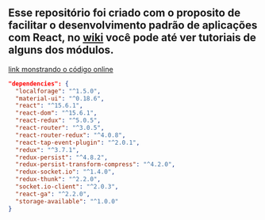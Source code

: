 ## Esse repositório foi criado com o proposito de facilitar o desenvolvimento padrão de aplicações com React, no [wiki](https://github.com/danielaraujorn/react-default/wiki) você pode até ver tutoriais de alguns dos módulos.

[link monstrando o código online](https://danielaraujorn.github.io/react-default)

```JSON
"dependencies": {
  "localforage": "^1.5.0",
  "material-ui": "^0.18.6",
  "react": "^15.6.1",
  "react-dom": "^15.6.1",
  "react-redux": "^5.0.5",
  "react-router": "^3.0.5",
  "react-router-redux": "^4.0.8",
  "react-tap-event-plugin": "^2.0.1",
  "redux": "^3.7.1",
  "redux-persist": "^4.8.2",
  "redux-persist-transform-compress": "^4.2.0",
  "redux-socket.io": "^1.4.0",
  "redux-thunk": "^2.2.0",
  "socket.io-client": "^2.0.3",
  "react-ga": "^2.2.0",
  "storage-available": "^1.0.0"
}
```
